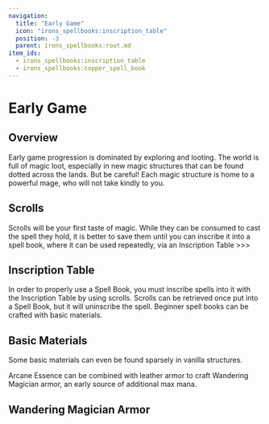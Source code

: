 ```yaml
---
navigation:
  title: "Early Game"
  icon: "irons_spellbooks:inscription_table"
  position: -3
  parent: irons_spellbooks:root.md
item_ids:
  - irons_spellbooks:inscription_table
  - irons_spellbooks:copper_spell_book
---
```


# Early Game

## Overview

Early game progression is dominated by exploring and looting. The world is full of magic loot, especially in new magic structures that can be found dotted across the lands. But be careful! Each magic structure is home to a powerful mage, who will not take kindly to you.

## Scrolls

<ItemImage id="irons_spellbooks:scroll" />

Scrolls will be your first taste of magic. While they can be consumed to cast the spell they hold, it is better to save them until you can inscribe it into a spell book, where it can be used repeatedly, via an Inscription Table >>>

## Inscription Table

In order to properly use a Spell Book, you must inscribe spells into it with the Inscription Table by using scrolls. Scrolls can be retrieved once put into a Spell Book, but it will uninscribe the spell. Beginner spell books can be crafted with basic materials.



<Recipe id="irons_spellbooks:inscription_table" />

<Recipe id="irons_spellbooks:copper_spell_book" />

## Basic Materials

<ItemImage id="irons_spellbooks:arcane_essence" />

Some basic materials can even be found sparsely in vanilla structures.

Arcane Essence can be combined with leather armor to craft Wandering Magician armor, an early source of additional max mana.

## Wandering Magician Armor

<GameScene zoom={4}>
  <Entity id="minecraft:armor_stand" data="{ArmorItems:[{id:'irons_spellbooks:wandering_magician_boots',Count:1b},{id:'irons_spellbooks:wandering_magician_leggings',Count:1b},{id:'irons_spellbooks:wandering_magician_chestplate',Count:1b},{id:'irons_spellbooks:wandering_magician_helmet',Count:1b}],NoBasePlate:1b}" />
</GameScene>

